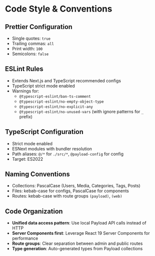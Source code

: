 # Code Style & Conventions

## Prettier Configuration

- Single quotes: `true`
- Trailing commas: `all`
- Print width: `100`
- Semicolons: `false`

## ESLint Rules

- Extends Next.js and TypeScript recommended configs
- TypeScript strict mode enabled
- Warnings for:
  - `@typescript-eslint/ban-ts-comment`
  - `@typescript-eslint/no-empty-object-type`
  - `@typescript-eslint/no-explicit-any`
  - `@typescript-eslint/no-unused-vars` (with ignore patterns for `_` prefix)

## TypeScript Configuration

- Strict mode enabled
- ESNext modules with bundler resolution
- Path aliases: `@/*` for `./src/*`, `@payload-config` for config
- Target: ES2022

## Naming Conventions

- Collections: PascalCase (Users, Media, Categories, Tags, Posts)
- Files: kebab-case for configs, PascalCase for components
- Routes: kebab-case with route groups `(payload)`, `(web)`

## Code Organization

- **Unified data access pattern**: Use local Payload API calls instead of HTTP
- **Server Components first**: Leverage React 19 Server Components for performance
- **Route groups**: Clear separation between admin and public routes
- **Type generation**: Auto-generated types from Payload collections
